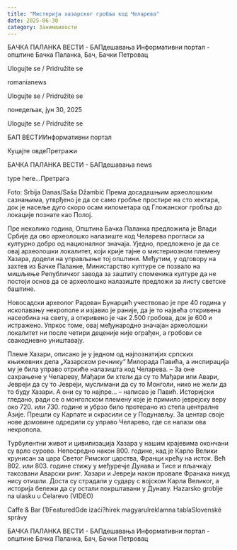 ```yaml
---
title: "Мистерија хазарског гробља код Челарева"
date: 2025-06-30
category: Занимљивости
---
```


БАЧКА ПАЛАНКА ВЕСТИ - БАПдешавања Информативни портал - општине Бачка Паланка, Бач, Бачки Петровац

Ulogujte se / Pridružite se

romanianews

Ulogujte se / Pridružite se

понедељак, јун 30, 2025

Ulogujte se / Pridružite se

БАП ВЕСТИИнформативни портал

Куцајте овдеПретражи

БАЧКА ПАЛАНКА ВЕСТИ - БАПдешавања news

type here...Претрага

Foto: Srbija Danas/Saša Džambić
            Према досадашњим археолошким сазнањима, утврђено је да се само гробље простире на сто хектара, док је насеље дуго скоро осам километара од Гложанског гробља до локације познате као Полој.

Пре неколико година, Општина Бачка Паланка предложила је Влади Србије да ово археолошко налазиште код Челарева прогласи за културно добро од националног значаја. Уједно, предложено је да се овај археолошки локалитет, који крије тајне о мистериозном племену Хазара, додели на управљање тој општини.
Међутим, у одговору на захтев из Бачке Паланке, Министарство културе се позвало на мишљење Републичког завода за заштиту споменика културе да не постоји основ да се археолошко налазиште предложи за листу светске баштине.


Новосадски археолог Радован Бунарџић учествовао је пре 40 година у ископавању некрополе и изјавио је раније, да је то највећа откривена насеобина на свету, а откривено је чак 2.500 гробова, док је 600 и истражено. Упркос томе, овај међународно значајан археолошки локалитет ни после четири деценије није ограђен, а гробови се свакодневно уништавају.


Племе Хазари, описано је у једном од најпознатијих српских књижевних дела „Хазарском речнику“ Милорада Павића, а инспирација му је била управо отркиће налазишта код Челарева.
– За оне сахрањене у Челареву, Мађари би хтели да су то Мађари или Авари, Јевреји да су то Јевреји, муслимани да су то Монголи, нико не жели да то буду Хазари. А они су то најпре… – написао је Павић. Историјски гледано, ради се о монголском племену које је примило јеврејску веру око 720. или 730. године и убрзо било протерано из степа централне Азије. Прешли су Карпате и скрасили се у Подунављу. За центар своје нове домовине одредили су управо Челарево, где се налази ова некропола.


Турбулентни живот и цивилизација Хазара у нашим крајевима окончани су врло сурово. Непосредно након 800. године, кад је Карло Велики крунисан за цара Светог Римског царства, Франци крећу на исток. Већ 802. или 803. године стижу у међуречје Дунава и Тисе и пљачкају такозвани Аварски ринг. Хазари и Јевреји након провале Франака никуд нису отишли. Доста су страдали у судару с војском Карла Великог, а историја бележи да су остали покрштавани у Дунаву.
Hazarsko groblje na ulasku u Čelarevo (VIDEO)

Caffe & Bar (1)FeaturedGde izaći?hírek magyarulreklamna tablaSlovenské správy

БАЧКА ПАЛАНКА ВЕСТИ - БАПдешавања Информативни портал - општине Бачка Паланка, Бач, Бачки Петровац
